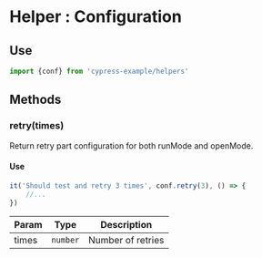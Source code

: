 # Helper : Configuration

## Use
```javascript
import {conf} from 'cypress-example/helpers'
```

## Methods
### retry(times)
Return retry part configuration for both runMode and openMode.

#### Use
```javascript
it('Should test and retry 3 times', conf.retry(3), () => {
    //...
})
```

| Param | Type | Description |
| ----- | :--: | ----------- |
| times | `number` | Number of retries |
